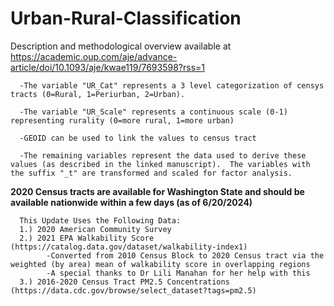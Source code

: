 # Urban-Rural-Classification

Description and methodological overview available at https://academic.oup.com/aje/advance-article/doi/10.1093/aje/kwae119/7693598?rss=1

      -The variable "UR_Cat" represents a 3 level categorization of censys tracts (0=Rural, 1=Periurban, 2=Urban).  

      -The variable "UR_Scale" represents a continuous scale (0-1) representing rurality (0=more rural, 1=more urban)

      -GEOID can be used to link the values to census tract

      -The remaining variables represent the data used to derive these values (as described in the linked manuscript).  The variables with the suffix "_t" are transformed and scaled for factor analysis.


**2020 Census tracts are available for Washington State and should be available nationwide within a few days (as of 6/20/2024)**

      This Update Uses the Following Data:
      1.) 2020 American Community Survey
      2.) 2021 EPA Walkability Score (https://catalog.data.gov/dataset/walkability-index1)
            -Converted from 2010 Census Block to 2020 Census tract via the weighted (by area) mean of walkability score in overlapping regions
            -A special thanks to Dr Lili Manahan for her help with this
      3.) 2016-2020 Census Tract PM2.5 Concentrations (https://data.cdc.gov/browse/select_dataset?tags=pm2.5)
